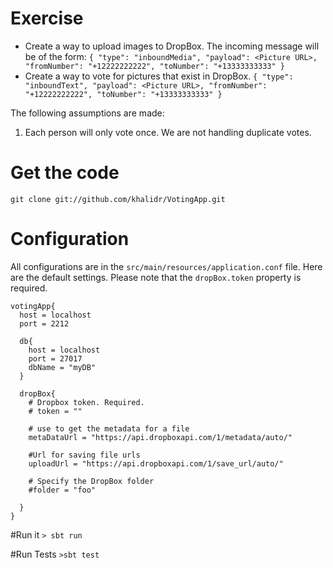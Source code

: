 # Exercise

- Create a way to upload images to DropBox.  The incoming message will be of the form: 
    `{ "type": "inboundMedia", "payload": <Picture URL>, "fromNumber": "+12222222222", "toNumber": "+13333333333" }`
- Create a way to vote for pictures that exist in DropBox.
    `{ "type": "inboundText", "payload": <Picture URL>, "fromNumber": "+12222222222", "toNumber": "+13333333333" }`

The following assumptions are made:
1. Each person will only vote once.  We are not handling duplicate votes.

# Get the code

`git clone git://github.com/khalidr/VotingApp.git`

# Configuration
All configurations are in the `src/main/resources/application.conf` file.
Here are the default settings.  Please note that the `dropBox.token` property is required.

```
votingApp{
  host = localhost
  port = 2212

  db{
    host = localhost
    port = 27017
    dbName = "myDB"
  }

  dropBox{
    # Dropbox token. Required.
    # token = ""
    
    # use to get the metadata for a file
    metaDataUrl = "https://api.dropboxapi.com/1/metadata/auto/"
    
    #Url for saving file urls
    uploadUrl = "https://api.dropboxapi.com/1/save_url/auto/"
    
    # Specify the DropBox folder
    #folder = "foo"

  }
}
```

#Run it
`> sbt run`

#Run Tests
`>sbt test`

